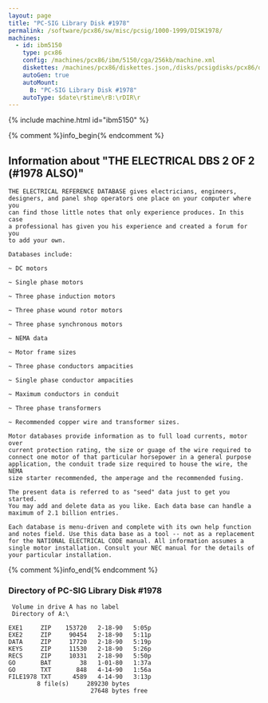 ```yaml
---
layout: page
title: "PC-SIG Library Disk #1978"
permalink: /software/pcx86/sw/misc/pcsig/1000-1999/DISK1978/
machines:
  - id: ibm5150
    type: pcx86
    config: /machines/pcx86/ibm/5150/cga/256kb/machine.xml
    diskettes: /machines/pcx86/diskettes.json,/disks/pcsigdisks/pcx86/diskettes.json
    autoGen: true
    autoMount:
      B: "PC-SIG Library Disk #1978"
    autoType: $date\r$time\rB:\rDIR\r
---
```


{% include machine.html id="ibm5150" %}

{% comment %}info_begin{% endcomment %}

## Information about "THE ELECTRICAL DBS 2 OF 2 (#1978 ALSO)"

    THE ELECTRICAL REFERENCE DATABASE gives electricians, engineers,
    designers, and panel shop operators one place on your computer where you
    can find those little notes that only experience produces. In this case
    a professional has given you his experience and created a forum for you
    to add your own.
    
    Databases include:
    
    ~ DC motors
    
    ~ Single phase motors
    
    ~ Three phase induction motors
    
    ~ Three phase wound rotor motors
    
    ~ Three phase synchronous motors
    
    ~ NEMA data
    
    ~ Motor frame sizes
    
    ~ Three phase conductors ampacities
    
    ~ Single phase conductor ampacities
    
    ~ Maximum conductors in conduit
    
    ~ Three phase transformers
    
    ~ Recommended copper wire and transformer sizes.
    
    Motor databases provide information as to full load currents, motor over
    current protection rating, the size or guage of the wire required to
    connect one motor of that particular horsepower in a general purpose
    application, the conduit trade size required to house the wire, the NEMA
    size starter recommended, the amperage and the recommended fusing.
    
    The present data is referred to as "seed" data just to get you started.
    You may add and delete data as you like. Each data base can handle a
    maximum of 2.1 billion entries.
    
    Each database is menu-driven and complete with its own help function
    and notes field. Use this data base as a tool -- not as a replacement
    for the NATIONAL ELECTRICAL CODE manual. All information assumes a
    single motor installation. Consult your NEC manual for the details of
    your particular installation.
{% comment %}info_end{% endcomment %}


### Directory of PC-SIG Library Disk #1978

     Volume in drive A has no label
     Directory of A:\

    EXE1     ZIP    153720   2-18-90   5:05p
    EXE2     ZIP     90454   2-18-90   5:11p
    DATA     ZIP     17720   2-18-90   5:19p
    KEYS     ZIP     11530   2-18-90   5:26p
    RECS     ZIP     10331   2-18-90   5:50p
    GO       BAT        38   1-01-80   1:37a
    GO       TXT       848   4-14-90   1:56a
    FILE1978 TXT      4589   4-14-90   3:13p
            8 file(s)     289230 bytes
                           27648 bytes free
